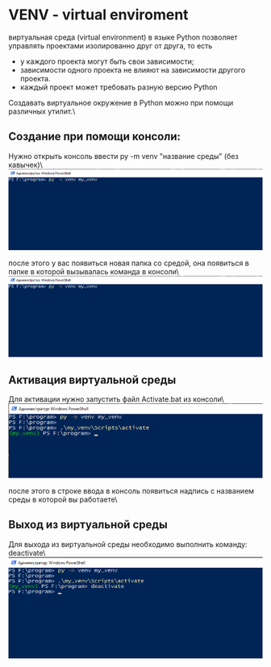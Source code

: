 
# VENV - virtual enviroment

виртуальная среда (virtual environment) в языке Python позволяет управлять проектами изолированно друг от друга, то есть
* у каждого проекта могут быть свои зависимости;
* зависимости одного проекта не влияют на зависимости другого проекта.
* каждый проект может требовать разную версию Python

Создавать виртуальное окружение в Python можно при помощи различных утилит.\\

## Создание при помощи консоли:
Нужно открыть консоль ввести py -m venv "название среды" (без кавычек)\\
![alt text](./images/VENV1.png)

после этого у вас появиться новая папка со средой, она появиться в папке в которой вызывалась команда в консоли\\
![alt text](./images/VENV1.png)

## Активация виртуальной среды
Для активации нужно запустить файл Activate.bat из консоли\\
![alt text](./images/VENV3.png)

после этого в строке ввода в консоль появиться надпись с названием среды в которой вы работаете\\
## Выход из виртуальной среды

Для выхода из виртуальной среды необходимо выполнить команду: deactivate\\
![alt text](./images/VENV4.png)